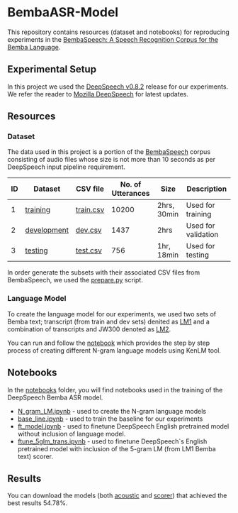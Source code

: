 # BembaASR-Model
This repository contains resources (dataset and notebooks) for reproducing experiments in the [BembaSpeech: A Speech Recognition Corpus for the Bemba Language](#).

## Experimental Setup
In this project we used the [DeepSpeech v0.8.2](https://deepspeech.readthedocs.io/en/v0.8.2/) release for our experiments. We refer the reader to [Mozilla DeepSpeech](https://github.com/mozilla/DeepSpeech) for latest updates.

## Resources
### Dataset
The data used in this project is a portion of the [BembaSpeech](https://github.com/csikasote/BembaSpeech) corpus consisting of audio files whose size is not more than 10 seconds as per DeepSpeech input pipeline requirement.

<div class="tg-wrap"><table>
<thead>
  <tr>
    <th> ID </th>
    <th>Dataset</th>
    <th>CSV file</th>
    <th>No. of Utterances</th>
    <th>Size</th>
    <th>Description</th>
  </tr>
</thead>
<tbody>
  <tr>
    <td> 1 </td>
    <td><a href="https://drive.google.com/drive/folders/1LAb04Ylj8gPIJ1p5w2AnmUgDuAuuUifO?usp=sharing">training</a></td>
    <td><a href="https://drive.google.com/file/d/1tdUgGJnjOoI5JTNMJ5M4uDsH1eS-DgLb/view?usp=sharing">train.csv</a></td>
    <td>10200</td>
    <td>2hrs, 30min</td>
    <td>Used for training</td>
  </tr>
  <tr>
    <td> 2 </td>
    <td><a href="https://drive.google.com/drive/folders/1hGo5yJJy57hg0tShGdCLjHW0aEP-1iVO?usp=sharing">development</a></td>
    <td><a href="https://drive.google.com/file/d/1tbHiMEV9lcNjFzb1DfcPDe0gpU9QzZEq/view?usp=sharing">dev.csv</a></td>
    <td>1437</td>
    <td>2hrs</td>
    <td>Used for validation</td>
  </tr>
  <tr>
    <td> 3 </td>
    <td><a href="https://drive.google.com/drive/folders/1843to0yTW5xsLu_PIvJ_qAt9JnWIclDg?usp=sharing">testing</a></td>
    <td><a href="https://drive.google.com/file/d/1tXdBlQIpMf2aAks0kzsfpClpXXmBT7bX/view?usp=sharing">test.csv</a></td>
    <td>756</td>
    <td>1hr, 18min</td>
    <td>Used for testing</td>
  </tr>
</tbody>
</table></div>

In order generate the subsets with their associated CSV files from BembaSpeech, we used the [prepare.py]() script.

### Language Model

To create the language model for our experiments, we used two sets of Bemba text; transcript (from train and dev sets) denited as [LM1]() and a combination of transcripts and JW300 denoted as [LM2](). 

You can run and follow the [notebook](https://github.com/csikasote/BembaASR/blob/main/notebooks/N_gram_LM.ipynb) which provides the step by step process of creating different N-gram language models using KenLM tool.

## Notebooks
In the [notebooks](https://github.com/csikasote/BembaASR/tree/main/notebooks) folder, you will find notebooks used in the training of the DeepSpeech Bemba ASR model. 
* [N_gram_LM.ipynb](https://github.com/csikasote/BembaASR/blob/main/notebooks/N_gram_LM.ipynb) - used to create the N-gram language models
* [base_line.ipynb](https://github.com/csikasote/BembaASR/blob/main/notebooks/base_line.ipynb) - used to train the baseline for our experiments
* [ft_model.ipynb](https://github.com/csikasote/BembaASR/blob/main/notebooks/ft_model.ipynb) - used to finetune DeepSpeech English pretrained model without inclusion of language model.
* [ftune_5glm_trans.ipynb](https://github.com/csikasote/BembaASR/blob/main/notebooks/ftune_5glm_trans.ipynb) - used to finetune DeepSpeech\`s English pretrained model with inclusion of the 5-gram LM (from LM1 Bemba text) scorer.

## Results
You can download the models (both [acoustic](https://drive.google.com/file/d/166Qo55ZI9rufZjhnBX0-93Jal9jwxxXB/view?usp=sharing) and [scorer](https://drive.google.com/file/d/10Hk7dpY89ciIF_BD8M6Y1fm__OiUQ69y/view?usp=sharing)) that achieved the best results 54.78%.
